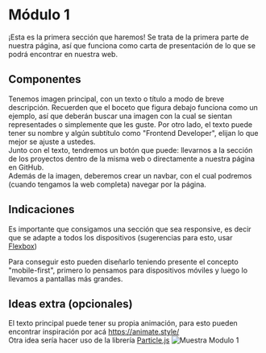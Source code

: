 # Módulo 1 
¡Esta es la primera sección que haremos! Se trata de la primera parte de nuestra página, así que funciona como carta de presentación de lo que se podrá encontrar en nuestra web.   

## Componentes 
Tenemos imagen principal, con un texto o título a modo de breve descripción. Recuerden que el boceto que figura debajo funciona como un ejemplo, así que deberán buscar una imagen con la cual se sientan representades o simplemente que les guste. Por otro lado, el texto puede tener su nombre y algún subtítulo como "Frontend Developer", elijan lo que mejor se ajuste a ustedes. <br/> 
Junto con el texto, tendremos un botón que puede: llevarnos a la sección de los proyectos dentro de la misma web o directamente a nuestra página en GitHub.<br /> 
Además de la imagen, deberemos crear un navbar, con el cual podremos (cuando tengamos la web completa) navegar por la página.   

## Indicaciones 
Es importante que consigamos una sección que sea responsive, es decir que se adapte a todos los dispositivos (sugerencias para esto, usar <a href="https://css-tricks.com/snippets/css/a-guide-to-flexbox/">Flexbox</a>)<br/> 

Para conseguir esto pueden diseñarlo teniendo presente el concepto "mobile-first", primero lo pensamos para dispositivos móviles y luego lo llevamos a pantallas más grandes.   

## Ideas extra (opcionales)
El texto principal puede tener su propia animación, para esto pueden encontrar inspiración por acá https://animate.style/<br/>
Otra idea sería hacer uso de la librería <a href="https://vincentgarreau.com/particles.js/">Particle.js</a>
![Muestra Modulo 1](https://res.cloudinary.com/sebasec/image/upload/v1618332982/Modulo1_isr7ux.png)
